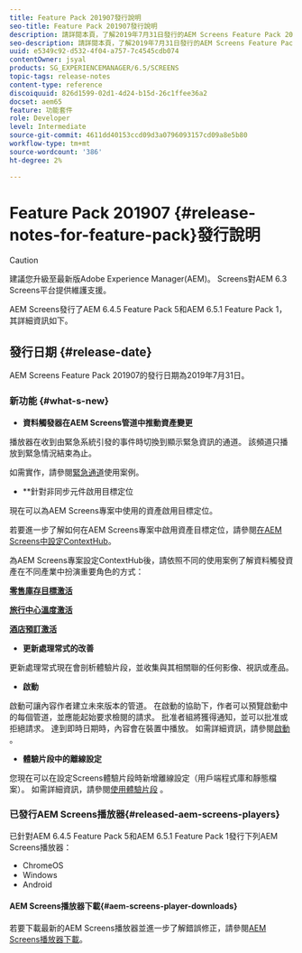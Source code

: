 ```yaml
---
title: Feature Pack 201907發行說明
seo-title: Feature Pack 201907發行說明
description: 請詳閱本頁，了解2019年7月31日發行的AEM Screens Feature Pack 201907的相關資訊。
seo-description: 請詳閱本頁，了解2019年7月31日發行的AEM Screens Feature Pack 201907的相關資訊。
uuid: e5349c92-d532-4f04-a757-7c4545cdb074
contentOwner: jsyal
products: SG_EXPERIENCEMANAGER/6.5/SCREENS
topic-tags: release-notes
content-type: reference
discoiquuid: 826d1599-02d1-4d24-b15d-26c1ffee36a2
docset: aem65
feature: 功能套件
role: Developer
level: Intermediate
source-git-commit: 4611dd40153ccd09d3a0796093157cd09a8e5b80
workflow-type: tm+mt
source-wordcount: '386'
ht-degree: 2%

---
```



# Feature Pack 201907 {#release-notes-for-feature-pack}發行說明

>[!CAUTION]
>
>建議您升級至最新版Adobe Experience Manager(AEM)。 Screens對AEM 6.3 Screens平台提供維護支援。

AEM Screens發行了AEM 6.4.5 Feature Pack 5和AEM 6.5.1 Feature Pack 1，其詳細資訊如下。

## 發行日期 {#release-date}

AEM Screens Feature Pack 201907的發行日期為2019年7月31日。

### 新功能 {#what-s-new}

* **資料觸發器在AEM Screens管道中推動資產變更**

播放器在收到由緊急系統引發的事件時切換到顯示緊急資訊的通道。 該頻道只播放到緊急情況結束為止。

如需實作，請參閱[緊急通道](emergency-channel.md)使用案例。

* **針對非同步元件啟用目標定位

現在可以為AEM Screens專案中使用的資產啟用目標定位。

若要進一步了解如何在AEM Screens專案中啟用資產目標定位，請參閱[在AEM Screens中設定ContextHub](configuring-context-hub.md)。

為AEM Screens專案設定ContextHub後，請依照不同的使用案例了解資料觸發資產在不同產業中扮演重要角色的方式：

**[零售庫存目標激活](retail-inventory-activation.md)**

**[旅行中心溫度激活](local-temperature-activation.md)**

**[酒店預訂激活](hospitality-reservation-activation.md)**

* **更新處理常式的改善**

更新處理常式現在會剖析體驗片段，並收集與其相關聯的任何影像、視訊或產品。

* **啟動**

啟動可讓內容作者建立未來版本的管道。 在啟動的協助下，作者可以預覽啟動中的每個管道，並應能起始要求檢閱的請求。 批准者組將獲得通知，並可以批准或拒絕請求。 達到即時日期時，內容會在裝置中播放。
如需詳細資訊，請參閱[啟動](launches.md) 。

* **體驗片段中的離線設定**

您現在可以在設定Screens體驗片段時新增離線設定（用戶端程式庫和靜態檔案）。 如需詳細資訊，請參閱[使用體驗片段](experience-fragments-in-screens.md) 。

### 已發行AEM Screens播放器{#released-aem-screens-players}

已針對AEM 6.4.5 Feature Pack 5和AEM 6.5.1 Feature Pack 1發行下列AEM Screens播放器：

* ChromeOS
* Windows
* Android

#### AEM Screens播放器下載{#aem-screens-player-downloads}

若要下載最新的AEM Screens播放器並進一步了解錯誤修正，請參閱[AEM Screens播放器下載](https://download.macromedia.com/screens/)。
